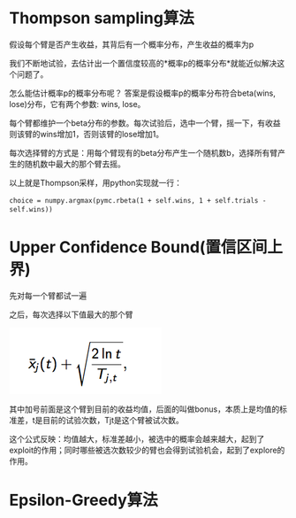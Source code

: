 # Thompson sampling算法

假设每个臂是否产生收益，其背后有一个概率分布，产生收益的概率为p

我们不断地试验，去估计出一个置信度较高的\*概率p的概率分布\*就能近似解决这个问题了。

怎么能估计概率p的概率分布呢？ 答案是假设概率p的概率分布符合beta\(wins, lose\)分布，它有两个参数: wins, lose。

每个臂都维护一个beta分布的参数。每次试验后，选中一个臂，摇一下，有收益则该臂的wins增加1，否则该臂的lose增加1。

每次选择臂的方式是：用每个臂现有的beta分布产生一个随机数b，选择所有臂产生的随机数中最大的那个臂去摇。

以上就是Thompson采样，用python实现就一行：

```
choice = numpy.argmax(pymc.rbeta(1 + self.wins, 1 + self.trials - self.wins))
```

# Upper Confidence Bound\(置信区间上界\)

先对每一个臂都试一遍

之后，每次选择以下值最大的那个臂

![](/assets/ubc1.png)

其中加号前面是这个臂到目前的收益均值，后面的叫做bonus，本质上是均值的标准差，t是目前的试验次数，Tjt是这个臂被试次数。

这个公式反映：均值越大，标准差越小，被选中的概率会越来越大，起到了exploit的作用；同时哪些被选次数较少的臂也会得到试验机会，起到了explore的作用。



# Epsilon-Greedy算法

